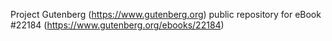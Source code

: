 Project Gutenberg (https://www.gutenberg.org) public repository for eBook #22184 (https://www.gutenberg.org/ebooks/22184)
